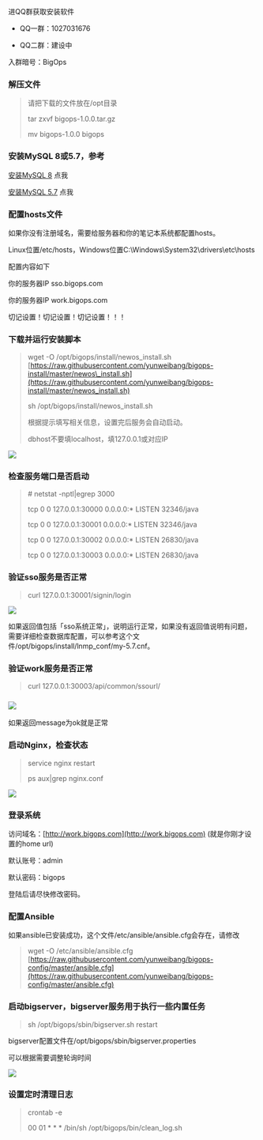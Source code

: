 进QQ群获取安装软件

* QQ一群：1027031676

* QQ二群：建设中

入群暗号：BigOps

### **解压文件**

> 请把下载的文件放在/opt目录
>
> tar zxvf bigops-1.0.0.tar.gz
>
> mv bigops-1.0.0 bigops

### 安装MySQL 8或5.7，参考

[安装MySQL 8](/er-jin-zhi-an-zhuang/an-zhuang-mysql-8.md)   点我

[安装MySQL 5.7](/er-jin-zhi-an-zhuang/an-zhuang-mysql-5-7.md)   点我

### 配置hosts文件

如果你没有注册域名，需要给服务器和你的笔记本系统都配置hosts。

Linux位置/etc/hosts，Windows位置C:\Windows\System32\drivers\etc\hosts

配置内容如下

你的服务器IP sso.bigops.com

你的服务器IP work.bigops.com

切记设置！切记设置！切记设置！！！

### 下载并运行安装脚本

> wget -O /opt/bigops/install/newos\_install.sh [https://raw.githubusercontent.com/yunweibang/bigops-install/master/newos\_install.sh](https://raw.githubusercontent.com/yunweibang/bigops-install/master/newos_install.sh)
>
> sh /opt/bigops/install/newos\_install.sh
>
> 根据提示填写相关信息，设置完后服务会自动启动。
>
> dbhost不要填localhost，填127.0.0.1或对应IP

![](/assets/Xnip2019-07-11_21-15-29.jpg)

### **检查服务端口是否启动**

> \# netstat -nptl\|egrep 3000
>
> tcp        0      0 127.0.0.1:30000             0.0.0.0:\*                   LISTEN      32346/java
>
> tcp        0      0 127.0.0.1:30001             0.0.0.0:\*                   LISTEN      32346/java
>
> tcp        0      0 127.0.0.1:30002             0.0.0.0:\*                   LISTEN      26830/java
>
> tcp        0      0 127.0.0.1:30003             0.0.0.0:\*                   LISTEN      26830/java

### 验证sso服务是否正常

> curl 127.0.0.1:30001/signin/login

![](/assets/checkloginstatus.png)

如果返回值包括「sso系统正常」，说明运行正常，如果没有返回值说明有问题，需要详细检查数据库配置，可以参考这个文件/opt/bigops/install/lnmp\_conf/my-5.7.cnf。

### 验证work服务是否正常

> curl 127.0.0.1:30003/api/common/ssourl/

### ![](/assets/checkwork.png)

如果返回message为ok就是正常

### 启动Nginx，检查状态

> service nginx restart
>
> ps aux\|grep nginx.conf

![](/assets/nginx.png)

### 登录系统

访问域名：[http://work.bigops.com](http://work.bigops.com)  \(就是你刚才设置的home url\)

默认账号：admin

默认密码：bigops

登陆后请尽快修改密码。

### 配置Ansible

如果ansible已安装成功，这个文件/etc/ansible/ansible.cfg会存在，请修改

> wget -O /etc/ansible/ansible.cfg [https://raw.githubusercontent.com/yunweibang/bigops-config/master/ansible.cfg](https://raw.githubusercontent.com/yunweibang/bigops-config/master/ansible.cfg)

### 启动bigserver，bigserver服务用于执行一些内置任务

> sh /opt/bigops/sbin/bigserver.sh restart

bigserver配置文件在/opt/bigops/sbin/bigserver.properties

可以根据需要调整轮询时间

![](/assets/bigserversetting.png)

### 设置定时清理日志

> crontab -e
>
> 00 01 \* \* \* /bin/sh /opt/bigops/bin/clean\_log.sh



